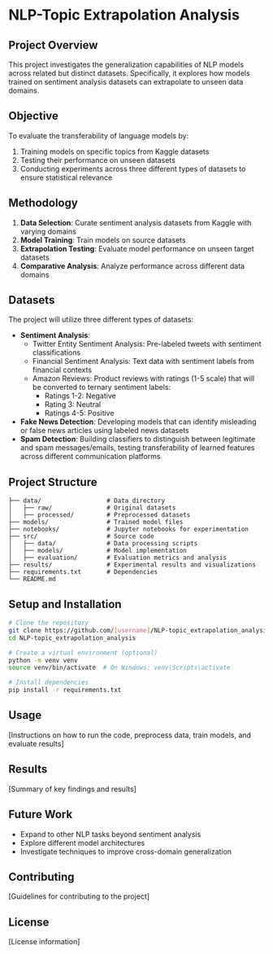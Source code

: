 # NLP-Topic Extrapolation Analysis

## Project Overview
This project investigates the generalization capabilities of NLP models across related but distinct datasets. Specifically, it explores how models trained on sentiment analysis datasets can extrapolate to unseen data domains.

## Objective
To evaluate the transferability of language models by:
1. Training models on specific topics from Kaggle datasets
2. Testing their performance on unseen datasets
3. Conducting experiments across three different types of datasets to ensure statistical relevance

## Methodology
1. **Data Selection**: Curate sentiment analysis datasets from Kaggle with varying domains
2. **Model Training**: Train models on source datasets
3. **Extrapolation Testing**: Evaluate model performance on unseen target datasets
4. **Comparative Analysis**: Analyze performance across different data domains

## Datasets
The project will utilize three different types of datasets:
- **Sentiment Analysis**: 
  - Twitter Entity Sentiment Analysis: Pre-labeled tweets with sentiment classifications
  - Financial Sentiment Analysis: Text data with sentiment labels from financial contexts
  - Amazon Reviews: Product reviews with ratings (1-5 scale) that will be converted to ternary sentiment labels:
    - Ratings 1-2: Negative
    - Rating 3: Neutral
    - Ratings 4-5: Positive
- **Fake News Detection**: Developing models that can identify misleading or false news articles using labeled news datasets
- **Spam Detection**: Building classifiers to distinguish between legitimate and spam messages/emails, testing transferability of learned features across different communication platforms

## Project Structure
```
├── data/                  # Data directory
│   ├── raw/               # Original datasets
│   ├── processed/         # Preprocessed datasets
├── models/                # Trained model files
├── notebooks/             # Jupyter notebooks for experimentation
├── src/                   # Source code
│   ├── data/              # Data processing scripts
│   ├── models/            # Model implementation
│   ├── evaluation/        # Evaluation metrics and analysis
├── results/               # Experimental results and visualizations
├── requirements.txt       # Dependencies
└── README.md
```

## Setup and Installation
```bash
# Clone the repository
git clone https://github.com/[username]/NLP-topic_extrapolation_analysis.git
cd NLP-topic_extrapolation_analysis

# Create a virtual environment (optional)
python -m venv venv
source venv/bin/activate  # On Windows: venv\Scripts\activate

# Install dependencies
pip install -r requirements.txt
```

## Usage
[Instructions on how to run the code, preprocess data, train models, and evaluate results]

## Results
[Summary of key findings and results]

## Future Work
- Expand to other NLP tasks beyond sentiment analysis
- Explore different model architectures
- Investigate techniques to improve cross-domain generalization

## Contributing
[Guidelines for contributing to the project]

## License
[License information]
